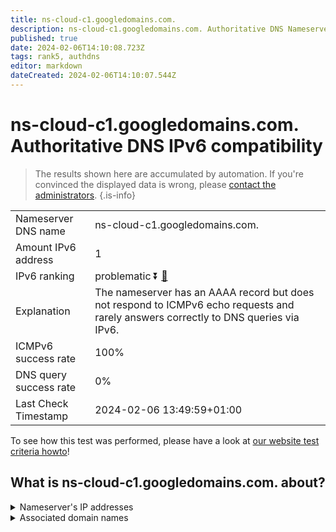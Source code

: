 ```yaml
---
title: ns-cloud-c1.googledomains.com.
description: ns-cloud-c1.googledomains.com. Authoritative DNS Nameserver IPv6 compatibility
published: true
date: 2024-02-06T14:10:08.723Z
tags: rank5, authdns
editor: markdown
dateCreated: 2024-02-06T14:10:07.544Z
---
```


# ns-cloud-c1.googledomains.com. Authoritative DNS IPv6 compatibility

> The results shown here are accumulated by automation. If you're convinced the displayed data is wrong, please [contact the administrators](/howto/chat). 
{.is-info}




|   |   |
| - | - |
| Nameserver DNS name | ns-cloud-c1.googledomains.com.
| Amount IPv6 address | 1
| IPv6 ranking | problematic :arrow_double_down: [🔗](/howto/ranking) |
| Explanation | The nameserver has an AAAA record but does not respond to ICMPv6 echo requests and rarely answers correctly to DNS queries via IPv6. |
| ICMPv6 success rate | 100%|
| DNS query success rate | 0% |
| Last Check Timestamp | 2024-02-06 13:49:59+01:00 |

To see how this test was performed, please have a look at [our website test criteria howto](/howto/testcriteria/authdns)!


## What is ns-cloud-c1.googledomains.com. about?




<details>
<summary>Nameserver's IP addresses</summary>

2001:4860:4802:32::6c

</details>



<details>
<summary>Associated domain names</summary>

www.tensorflow.org

</details>
